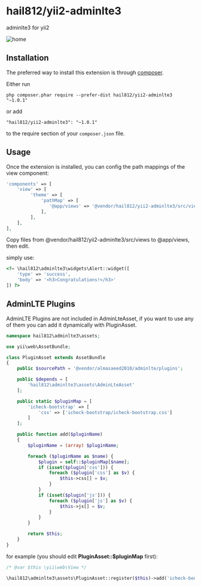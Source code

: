 hail812/yii2-adminlte3
======================
adminlte3 for yii2

![home](https://user-images.githubusercontent.com/3158261/80058324-8d751480-855b-11ea-87f5-3d682f787210.png)

Installation
------------

The preferred way to install this extension is through [composer](http://getcomposer.org/download/).

Either run

```
php composer.phar require --prefer-dist hail812/yii2-adminlte3 "~1.0.1"
```

or add

```
"hail812/yii2-adminlte3": "~1.0.1"
```

to the require section of your `composer.json` file.


Usage
-----

Once the extension is installed, you can config the path mappings of the view component:

```php
'components' => [
    'view' => [
         'theme' => [
             'pathMap' => [
                '@app/views' => '@vendor/hail812/yii2-adminlte3/src/views'
             ],
         ],
    ],
],
```

Copy files from @vendor/hail812/yii2-adminlte3/src/views to @app/views, then edit.

simply use:

```php
<?= \hail812\adminlte3\widgets\Alert::widget([
    'type' => 'success',
    'body' => '<h3>Congratulations!</h3>'
]) ?>
```

AdminLTE Plugins
----------------
AdminLTE Plugins are not included in AdminLteAsset, if you want to use any of them you can add it dynamically with PluginAsset.

```php
namespace hail812\adminlte3\assets;

use yii\web\AssetBundle;

class PluginAsset extends AssetBundle
{
    public $sourcePath = '@vendor/almasaeed2010/adminlte/plugins';

    public $depends = [
        'hail812\adminlte3\assets\AdminLteAsset'
    ];

    public static $pluginMap = [
        'icheck-bootstrap' => [
            'css' => ['icheck-bootstrap/icheck-bootstrap.css']
        ]
    ];

    public function add($pluginName)
    {
        $pluginName = (array) $pluginName;

        foreach ($pluginName as $name) {
            $plugin = self::$pluginMap[$name];
            if (isset($plugin['css'])) {
                foreach ($plugin['css'] as $v) {
                    $this->css[] = $v;
                }
            }
            if (isset($plugin['js'])) {
                foreach ($plugin['js'] as $v) {
                    $this->js[] = $v;
                }
            }
        }

        return $this;
    }
}
```

for example (you should edit **PluginAsset::$pluginMap** first):

```php
/* @var $this \yii\web\View */

\hail812\adminlte3\assets\PluginAsset::register($this)->add('icheck-bootstrap');
```